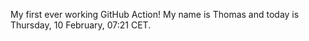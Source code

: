 My first ever working GitHub Action!
My name is Thomas and today is Thursday, 10 February, 07:21 CET. 
